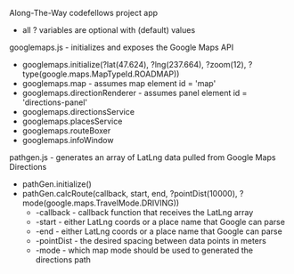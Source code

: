 Along-The-Way codefellows project app

- all ? variables are optional with (default) values

googlemaps.js - initializes and exposes the Google Maps API
  - googlemaps.initialize(?lat(47.624), ?lng(237.664), ?zoom(12), ?type(google.maps.MapTypeId.ROADMAP))
  - googlemaps.map - assumes map element id = 'map'
  - googlemaps.directionRenderer - assumes panel element id = 'directions-panel'
  - googlemaps.directionsService
  - googlemaps.placesService
  - googlemaps.routeBoxer
  - googlemaps.infoWindow

pathgen.js - generates an array of LatLng data pulled from Google Maps Directions
  - pathGen.initialize()
  - pathGen.calcRoute(callback, start, end, ?pointDist(10000), ?mode(google.maps.TravelMode.DRIVING))
    - -callback - callback function that receives the LatLng array
    - -start - either LatLng coords or a place name that Google can parse
    - -end - either LatLng coords or a place name that Google can parse
    - -pointDist - the desired spacing between data points in meters
    - -mode - which map mode should be used to generated the directions path

